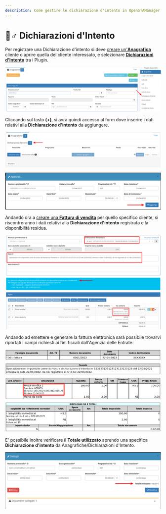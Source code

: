 ```yaml
---
description: Come gestire le dichiarazione d'intento in OpenSTAManager
---
```


# 🙋♂ Dichiarazioni d'Intento

Per registrare una Dichiarazione d'intento si deve [creare un'**Anagrafica**](../../openstamanager/modules/anagrafiche/creazione.md) cliente o aprire quella del cliente interessato, e selezionare [**Dichiarazioni d'Intento**](https://docs.openstamanager.com/modules/anagrafiche/plugin/dichiarazioni-dintento) tra i Plugin.

![](<../../.gitbook/assets/image (21).png>)

Cliccando sul tasto **(+)**, si avrà quindi accesso al form dove inserire i dati relativi alla **Dichiarazione d'intento** da aggiungere.

![](<../../.gitbook/assets/image (97) (1) (1) (1).png>)

![](<../../.gitbook/assets/image (65) (1) (1) (1) (1) (1) (1) (1) (1) (1).png>)

Andando ora a [creare una **Fattura di vendita**](broken-reference) per quello specifico cliente, si riscontreranno i dati relativi alla **Dichiarazione d'intento** registrata e la disponibilità residua.

![](<../../.gitbook/assets/image (25) (1) (1) (1) (1).png>)

Andando ad emettere e generare la fattura elettronica sarà possibile trovarvi riportati i campi richiesti ai fini fiscali dall'Agenzia delle Entrate.

![](<../../.gitbook/assets/image (35) (1) (1).png>)

E' possibile inoltre verificare il **Totale utilizzato** aprendo una specifica **Dichiarazione d'intento** da Anagrafiche/Dichiarazioni d'Intento.

![](<../../.gitbook/assets/image (98) (1) (1) (1) (1) (1).png>)
